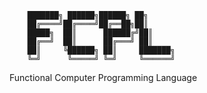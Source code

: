         ███████╗ ██████╗██████╗ ██╗     
        ██╔════╝██╔════╝██╔══██╗██║     
        █████╗  ██║      ██████╔╝██║     
        ██╔══╝  ██║      ██╔═══╝ ██║     
        ██║     ╚██████╗ ██║     ███████╗
        ╚═╝      ╚═════╝ ╚═╝     ╚══════╝
Functional Computer Programming Language